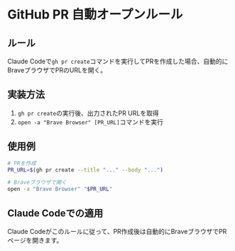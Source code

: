 # GitHub PR 自動オープンルール

## ルール
Claude Codeで`gh pr create`コマンドを実行してPRを作成した場合、自動的にBraveブラウザでPRのURLを開く。

## 実装方法
1. `gh pr create`の実行後、出力されたPR URLを取得
2. `open -a "Brave Browser" [PR_URL]`コマンドを実行

## 使用例
```bash
# PRを作成
PR_URL=$(gh pr create --title "..." --body "...")

# Braveブラウザで開く
open -a "Brave Browser" "$PR_URL"
```

## Claude Codeでの適用
Claude Codeがこのルールに従って、PR作成後は自動的にBraveブラウザでPRページを開きます。
